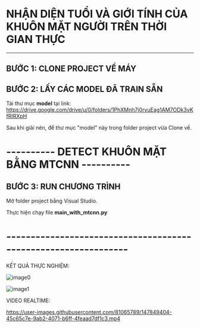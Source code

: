 # NHẬN DIỆN TUỔI VÀ GIỚI TÍNH CỦA KHUÔN MẶT NGƯỜI TRÊN THỜI GIAN THỰC
_______________________________

## BƯỚC 1: CLONE PROJECT VỀ MÁY

## BƯỚC 2: LẤY CÁC MODEL ĐÃ TRAIN SẴN

Tải thư mục **model** tại link: https://drive.google.com/drive/u/0/folders/1PhXMnh7j0rvuEag1AM7ODk3vKfRIRXpH

Sau khi giải nén, để thư mục "model" này trong folder project vừa Clone về.

# ---------- DETECT KHUÔN MẶT BẰNG MTCNN ----------

## BƯỚC 3: RUN CHƯƠNG TRÌNH

Mở folder project bằng Visual Studio.

Thực hiện chạy file **main_with_mtcnn.py**

# ---------------------------------------------------------------

KẾT QUẢ THỰC NGHIỆM:

![image0](https://user-images.githubusercontent.com/81065789/147849399-ec315116-31d5-4ad0-81c9-b2fdf4da7ee7.png)

![image1](https://user-images.githubusercontent.com/81065789/147849400-941032df-9eaf-4cb3-894b-ed8322a48ee3.jpg)

VIDEO REALTIME:

https://user-images.githubusercontent.com/81065789/147849404-45c65c7e-9ab2-4071-b6ff-4feaad7df1c3.mp4

